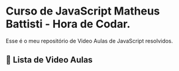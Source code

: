 # Curso de JavaScript Matheus Battisti - Hora de Codar.

Esse é o meu repositório de Video Aulas de JavaScript resolvidos.

## 📝 Lista de Video Aulas

